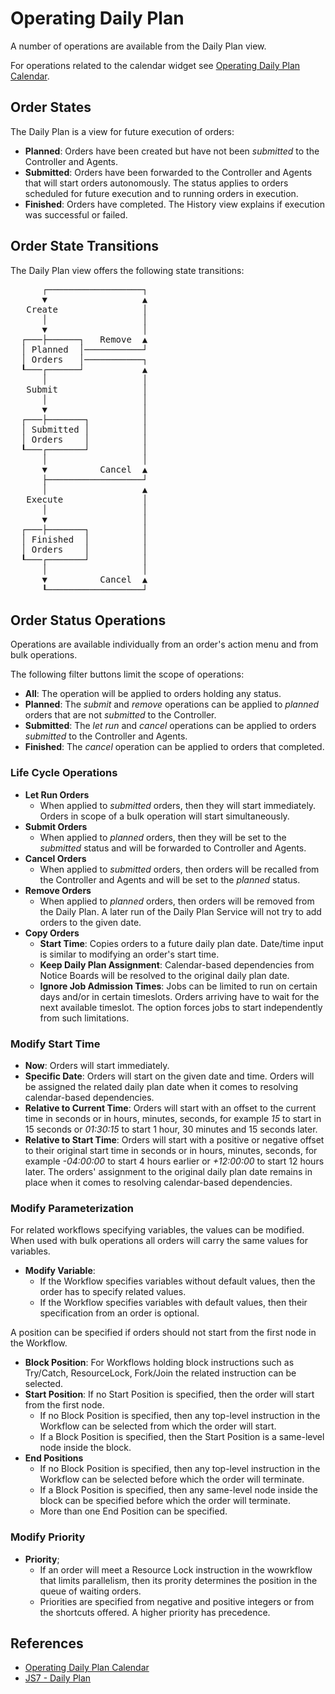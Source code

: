 # Operating Daily Plan

A number of operations are available from the Daily Plan view.

For operations related to the calendar widget see [Operating Daily Plan Calendar](/operating-daily-plan-calendar.md).

## Order States

The Daily Plan is a view for future execution of orders:

- **Planned**: Orders have been created but have not been *submitted* to the Controller and Agents.
- **Submitted**: Orders have been forwarded to the Controller and Agents that will start orders autonomously. The status applies to orders scheduled for future execution and to running orders in execution.
- **Finished**: Orders have completed. The History view explains if execution was successful or failed.

## Order State Transitions

The Daily Plan view offers the following state transitions:

<pre>
      ┌──────────────────┐
      ▼                  ▲
   Create                │
      │                  │
      ▼                  │
  ┌───├──────┐   Remove  ▲
  │ Planned  │───────────┘
  │ Orders   │───────────┐
  ┖───┌──────┘           ▲
      │                  │
   Submit                │
      │                  │
      ▼                  │
  ┌───├───────┐          │
  │ Submitted │          │
  │ Orders    │          │
  ┖───┌───────┘          │
      │                  │
      ▼          Cancel  ▲
      ├──────────────────┘
      │                  ▲
   Execute               │
      │                  │
      ▼                  │
  ┌───├───────┐          │
  │ Finished  │          │
  │ Orders    │          │
  ┖───┌───────┘          │
      │                  │
      ▼          Cancel  ▲
      ┖──────────────────┘
</pre>

## Order Status Operations

Operations are available individually from an order's action menu and from bulk operations.

The following filter buttons limit the scope of operations: 

- **All**: The operation will be applied to orders holding any status.
- **Planned**: The *submit* and *remove* operations can be applied to *planned* orders that are not *submitted* to the Controller.
- **Submitted**: The *let run* and *cancel* operations can be applied to orders *submitted* to the Controller and Agents.
- **Finished**: The *cancel* operation can be applied to orders that completed.

### Life Cycle Operations

- **Let Run Orders**
  - When applied to *submitted* orders, then they will start immediately. Orders in scope of a bulk operation will start simultaneously.
- **Submit Orders**
  - When applied to *planned* orders, then they will be set to the *submitted* status and will be forwarded to Controller and Agents.
- **Cancel Orders**
  - When applied to *submitted* orders, then orders will be recalled from the Controller and Agents and will be set to the *planned* status.
- **Remove Orders**
  - When applied to *planned* orders, then orders will be removed from the Daily Plan. A later run of the Daily Plan Service will not try to add orders to the given date.
- **Copy Orders**
  - **Start Time**: Copies orders to a future daily plan date. Date/time input is similar to modifying an order's start time.
  - **Keep Daily Plan Assignment**: Calendar-based dependencies from Notice Boards will be resolved to the original daily plan date.
  - **Ignore Job Admission Times**: Jobs can be limited to run on certain days and/or in certain timeslots. Orders arriving have to wait for the next available timeslot. The option forces jobs to start independently from such limitations.

### Modify Start Time

- **Now**: Orders will start immediately.
- **Specific Date**: Orders will start on the given date and time. Orders will be assigned the related daily plan date when it comes to resolving calendar-based dependencies.
- **Relative to Current Time**: Orders will start with an offset to the current time in seconds or in hours, minutes, seconds, for example *15* to start in 15 seconds or *01:30:15* to start 1 hour, 30 minutes and 15 seconds later.
- **Relative to Start Time**: Orders will start with a positive or negative offset to their original start time in seconds or in hours, 
minutes, seconds, for example *-04:00:00* to start 4 hours earlier or *+12:00:00* to start 12 hours later. The orders' assignment to the original daily plan date remains in place when it comes to resolving calendar-based dependencies.

### Modify Parameterization

For related workflows specifying variables, the values can be modified. When used with bulk operations all orders will carry the same values for variables.

- **Modify Variable**: 
  - If the Workflow specifies variables without default values, then the order has to specify related values.
  - If the Workflow specifies variables with default values, then their specification from an order is optional.

A position can be specified if orders should not start from the first node in the Workflow.

- **Block Position**: For Workflows holding block instructions such as Try/Catch, ResourceLock, Fork/Join the related instruction can be selected.
- **Start Position**: If no Start Position is specified, then the order will start from the first node.
  - If no Block Position is specified, then any top-level instruction in the Workflow can be selected from which the order will start.
  - If a Block Position is specified, then the Start Position is a same-level node inside the block.
- **End Positions**
  - If no Block Position is specified, then any top-level instruction in the Workflow can be selected before which the order will terminate.
  - If a Block Position is specified, then any same-level node inside the block can be specified before which the order will terminate.
  - More than one End Position can be specified.

### Modify Priority

- **Priority**; 
  - If an order will meet a Resource Lock instruction in the wowrkflow that limits parallelism, then its prority determines the position in the queue of waiting orders.
  - Priorities are specified from negative and positive integers or from the shortcuts offered. A higher priority has precedence.

## References

- [Operating Daily Plan Calendar](/operating-daily-plan-calendar)
- [JS7 - Daily Plan](https://kb.sos-berlin.com/display/JS7/JS7+-+Daily+Plan)
